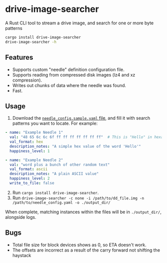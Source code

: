 # drive-image-searcher
A Rust CLI tool to stream a drive image, and search for one or more byte patterns

```bash
cargo install drive-image-searcher
drive-image-searcher -h
```

## Features
* Supports custom "needle" definition configuration file.
* Supports reading from compressed disk images (lz4 and xz compression).
* Writes out chunks of data where the needle was found.
* Fast.

## Usage

1. Download the [`needle_config.sample.yaml` file](https://github.com/RecRanger/drive-image-searcher/blob/main/needle_config.sample.yaml), and fill it with search patterns you want to locate. For example:

```yaml
- name: "Example Needle 1"
  val: "48 65 6c 6c 6f ff ff ff ff ff ff ff"  # This is "Hello" in hexadecimal
  val_format: hex
  description_notes: "A simple hex value of the word 'Hello'"
  happiness_level: 1

- name: "Example Needle 2"
  val: "word plus a bunch of other random text"
  val_format: ascii
  description_notes: "A plain ASCII value"
  happiness_level: 2
  write_to_file: false
```

2. Run `cargo install drive-image-searcher`.
3. Run `drive-image-searcher -c none -i /path/to/dd_file.img -n /path/to/needle_config.yaml -o ./output_dir/`

When complete, matching instances within the files will be in `./output_dir/`, alongside logs.

## Bugs

* Total file size for block devices shows as 0, so ETA doesn't work.
* The offsets are incorrect as a result of the carry forward not shifting the haystack
